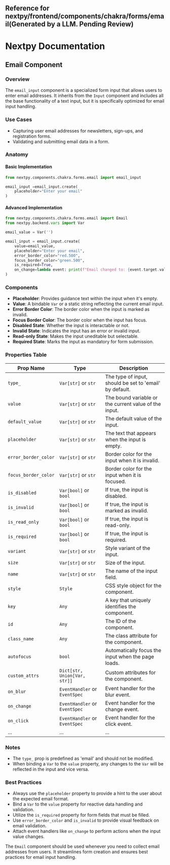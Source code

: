 ## Reference for nextpy/frontend/components/chakra/forms/email(Generated by a LLM. Pending Review)

# Nextpy Documentation

## Email Component

### Overview

The `email_input` component is a specialized form input that allows users to enter email addresses. It inherits from the `Input` component and includes all the base functionality of a text input, but it is specifically optimized for email input handling.

### Use Cases

- Capturing user email addresses for newsletters, sign-ups, and registration forms.
- Validating and submitting email data in a form.

### Anatomy

#### Basic Implementation

```python
from nextpy.components.chakra.forms.email import email_input

email_input =email_input.create(
    placeholder="Enter your email"
)
```

#### Advanced Implementation

```python
from nextpy.components.chakra.forms.email import Email
from nextpy.backend.vars import Var

email_value = Var('')

email_input = email_input.create(
    value=email_value,
    placeholder="Enter your email",
    error_border_color="red.500",
    focus_border_color="green.500",
    is_required=True,
    on_change=lambda event: print(f"Email changed to: {event.target.value}")
)
```

### Components

- **Placeholder**: Provides guidance text within the input when it's empty.
- **Value**: A bindable `Var` or a static string reflecting the current email input.
- **Error Border Color**: The border color when the input is marked as invalid.
- **Focus Border Color**: The border color when the input has focus.
- **Disabled State**: Whether the input is interactable or not.
- **Invalid State**: Indicates the input has an error or invalid input.
- **Read-only State**: Makes the input uneditable but selectable.
- **Required State**: Marks the input as mandatory for form submission.

### Properties Table

| Prop Name            | Type                          | Description                                             |
| -------------------- | ----------------------------- | ------------------------------------------------------- |
| `type_`              | `Var[str]` or `str`           | The type of input, should be set to 'email' by default. |
| `value`              | `Var[str]` or `str`           | The bound variable or the current value of the input.   |
| `default_value`      | `Var[str]` or `str`           | The default value of the input.                         |
| `placeholder`        | `Var[str]` or `str`           | The text that appears when the input is empty.          |
| `error_border_color` | `Var[str]` or `str`           | Border color for the input when it is invalid.          |
| `focus_border_color` | `Var[str]` or `str`           | Border color for the input when it is focused.          |
| `is_disabled`        | `Var[bool]` or `bool`         | If true, the input is disabled.                         |
| `is_invalid`         | `Var[bool]` or `bool`         | If true, the input is marked as invalid.                |
| `is_read_only`       | `Var[bool]` or `bool`         | If true, the input is read-only.                        |
| `is_required`        | `Var[bool]` or `bool`         | If true, the input is required.                         |
| `variant`            | `Var[str]` or `str`           | Style variant of the input.                             |
| `size`               | `Var[str]` or `str`           | Size of the input.                                      |
| `name`               | `Var[str]` or `str`           | The name of the input field.                            |
| `style`              | `Style`                       | CSS style object for the component.                     |
| `key`                | `Any`                         | A key that uniquely identifies the component.           |
| `id`                 | `Any`                         | The ID of the component.                                |
| `class_name`         | `Any`                         | The class attribute for the component.                  |
| `autofocus`          | `bool`                        | Automatically focus the input when the page loads.      |
| `custom_attrs`       | `Dict[str, Union[Var, str]]`  | Custom attributes for the component.                    |
| `on_blur`            | `EventHandler` or `EventSpec` | Event handler for the blur event.                       |
| `on_change`          | `EventHandler` or `EventSpec` | Event handler for the change event.                     |
| `on_click`           | `EventHandler` or `EventSpec` | Event handler for the click event.                      |
| ...                  | ...                           | ...                                                     |

### Notes

- The `type_` prop is predefined as 'email' and should not be modified.
- When binding a `Var` to the `value` property, any changes to the `Var` will be reflected in the input and vice versa.

### Best Practices

- Always use the `placeholder` property to provide a hint to the user about the expected email format.
- Bind a `Var` to the `value` property for reactive data handling and validation.
- Utilize the `is_required` property for form fields that must be filled.
- Use `error_border_color` and `is_invalid` to provide visual feedback on email validation.
- Attach event handlers like `on_change` to perform actions when the input value changes.

The `Email` component should be used whenever you need to collect email addresses from users. It streamlines form creation and ensures best practices for email input handling.
